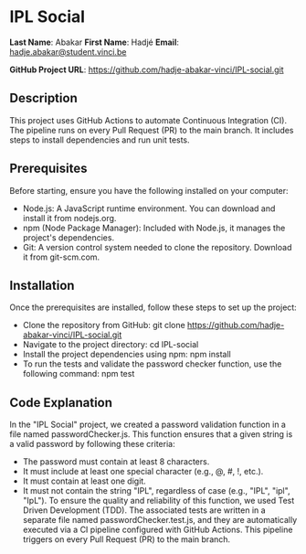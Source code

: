 # IPL Social

**Last Name**: Abakar
**First Name**: Hadjé
**Email**: hadje.abakar@student.vinci.be

**GitHub Project URL**: https://github.com/hadje-abakar-vinci/IPL-social.git

## Description
This project uses GitHub Actions to automate Continuous Integration (CI). The pipeline runs on every Pull Request (PR) to the main branch. It includes steps to install dependencies and run unit tests.

## Prerequisites
Before starting, ensure you have the following installed on your computer:

- Node.js: A JavaScript runtime environment. You can download and install it from nodejs.org.
- npm (Node Package Manager): Included with Node.js, it manages the project's dependencies.
- Git: A version control system needed to clone the repository. Download it from git-scm.com.

## Installation
Once the prerequisites are installed, follow these steps to set up the project:

- Clone the repository from GitHub: git clone https://github.com/hadje-abakar-vinci/IPL-social.git
- Navigate to the project directory: cd IPL-social
- Install the project dependencies using npm: npm install
- To run the tests and validate the password checker function, use the following command: npm test

## Code Explanation
In the "IPL Social" project, we created a password validation function in a file named passwordChecker.js. This function ensures that a given string is a valid password by following these criteria:

* The password must contain at least 8 characters.
* It must include at least one special character (e.g., @, #, !, etc.).
* It must contain at least one digit.
* It must not contain the string "IPL", regardless of case (e.g., "IPL", "ipl", "IpL").
To ensure the quality and reliability of this function, we used Test Driven Development (TDD). The associated tests are written in a separate file named passwordChecker.test.js, and they are automatically executed via a CI pipeline configured with GitHub Actions. This pipeline triggers on every Pull Request (PR) to the main branch.

